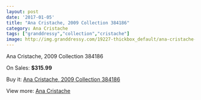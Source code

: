 ```yaml
---
layout: post
date: '2017-01-05'
title: "Ana Cristache, 2009 Collection 384186"
category: Ana Cristache
tags: ["granddressy","collection","cristache"]
image: http://img.granddressy.com/19227-thickbox_default/ana-cristache-2009-collection-384186.jpg
---
```

Ana Cristache, 2009 Collection 384186

On Sales: **$315.99**
<a href="https://www.granddressy.com/en/ana-cristache/18210-ana-cristache-2009-collection-384186.html"><amp-img layout="responsive" width="600" height="600" src="//img.granddressy.com/19227-thickbox_default/ana-cristache-2009-collection-384186.jpg" alt="Ana Cristache, 2009 Collection 384186 0" /></a>

Buy it: [Ana Cristache, 2009 Collection 384186](https://www.granddressy.com/en/ana-cristache/18210-ana-cristache-2009-collection-384186.html "Ana Cristache, 2009 Collection 384186")

View more: [Ana Cristache](https://www.granddressy.com/en/389-ana-cristache "Ana Cristache")